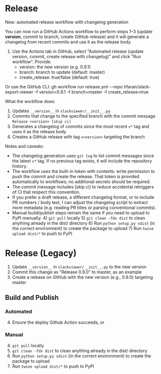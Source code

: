 # Release

New: automated release workflow with changelog generation

You can now run a GitHub Actions workflow to perform steps 1–3 (update __version__, commit to branch, create GitHub release) and it will generate a changelog from recent commits and use it as the release body.

1) Use the Actions tab in GitHub, select "Automated release (update version, commit, create release with changelog)" and click "Run workflow". Provide:
   - version: the new version (e.g. 0.9.1)
   - branch: branch to update (default: master)
   - create_release: true/false (default: true)

Or use the GitHub CLI:
  gh workflow run release.yml --repo hfaran/slack-export-viewer -f version=0.9.1 -f branch=master -f create_release=true

What the workflow does:
1) Updates `__version__` in `slackviewer/__init__.py`
2) Commits that change to the specified branch with the commit message `Release <version> [skip ci]`
3) Generates a changelog of commits since the most recent `v*` tag and uses it as the release body
4) Creates a GitHub release with tag `v<version>` targeting the branch

Notes and caveats:
- The changelog generation uses `git log` to list commit messages since the latest `v*` tag. If no previous tag exists, it will include the repository history.
- The workflow uses the built-in token with contents: write permission to push the commit and create the release. That token is provided automatically to workflows; no additional secrets should be required.
- The commit message includes [skip ci] to reduce accidental retriggers of CI that respect this convention.
- If you prefer a draft release, a different changelog format, or to include PR numbers / body text, I can adjust the changelog script to extract more metadata (e.g. reading PR titles or parsing conventional commits).
- Manual build/publish steps remain the same if you need to upload to PyPI manually:
  4) `git pull` locally
  5) `git clean -fdx dist` to clean anything already in the dist/ directory
  6) Run  `python setup.py sdist` (in the correct environment) to create the package to upload
  7) Run `twine upload dist/*` to push to PyPI

# Release (Legacy)
1) Update `__version__` in `slackviewer/__init__.py` to the new version
2) Commit this change as "Release 0.9.0" to master, as an example
3) Create a release on GitHub with the new version (e.g., 0.9.0) targeting master

## Build and Publish

### Automated

4) Ensure the deploy Github Action succeeds, or

### Manual

4) `git pull` locally
5) `git clean -fdx dist` to clean anything already in the dist/ directory
6) Run  `python setup.py sdist` (in the correct environment) to create the package to upload
7) Run `twine upload dist/*` to push to PyPI
